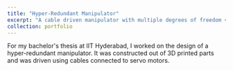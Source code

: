 ```yaml
---
title: "Hyper-Redundant Manipulator"
excerpt: "A cable driven manipulator with multiple degrees of freedom <br/><img src='/images/projectImages/Manipulator_500x300.png'>"
collection: portfolio
---
```


For my bachelor's thesis at IIT Hyderabad, I worked on the design of a hyper-redundant manipulator. It was constructed out of 3D printed parts and was driven using cables connected to servo motors. 